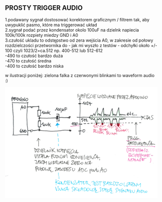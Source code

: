 ## PROSTY TRIGGER AUDIO

1.podawany sygnał dostosować korektorem graficznym / filtrem tak, aby uwypuklić 
pasmo, które ma triggerować układ  
2.sygnał podać przez kondensator okolo 100uF na dzielnk napiecia 100k/100k rozpiety miedzy GND i A0  
3.czułość ukladu to odstępstwo od zera wejścia A0, w zakresie od połowy 
rozdzielczości przetwornika do - jak mi wyszło z testów - odchyłki około +/- 100 
czyli 1023/2=ca.512  np. 400-512 lub 512-612  
-490 to czułość bardzo duża  
-470 to czułość średna  
-400 to czułość bardzo niska

w ilustracji poniżej: zielona falka z czerwonymi blinkami to waveform audio :) 

![Mount](detektor.jpeg)

